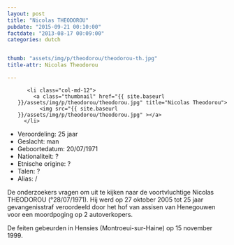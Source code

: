```yaml
---
layout: post
title: "Nicolas THEODOROU"
pubdate: "2015-09-21 00:10:00"
factdate: "2013-08-17 00:09:00"
categories: dutch


thumb: "assets/img/p/theodorou/theodorou-th.jpg"
title-attr: Nicolas Theodorou

---
```


<div class="row">

  <div class="col-xs-6 col-md-4">
<ul class="row polaroids">

       <li class="col-md-12">  
         <a class="thumbnail" href="{{ site.baseurl }}/assets/img/p/theodorou/theodorou.jpg" title="Nicolas Theodorou">
           <img src="{{ site.baseurl }}/assets/img/p/theodorou/theodorou.jpg" ></a>
      </li>
  </ul>

  
  </div>
  <div class="col-xs-12 col-md-8">
 
<ul>
<li>Veroordeling: 25 jaar</li>
<li>Geslacht: man</li>
<li>Geboortedatum: 20/07/1971</li>
<li>Nationaliteit: ?</li>
<li>Etnische origine: ?</li>
<li>Talen: ?</li>
<li>Alias: /</li>
</ul> 


<p>De onderzoekers vragen om uit te kijken naar de voortvluchtige Nicolas THEODOROU (°28/07/1971). Hij werd op 27 oktober 2005 tot 25 jaar gevangenisstraf veroordeeld door het hof van assisen van Henegouwen voor een moordpoging op 2 autoverkopers.</p>

De feiten gebeurden in Hensies (Montroeui-sur-Haine) op 15 november 1999.</p>

</div>


</div>

